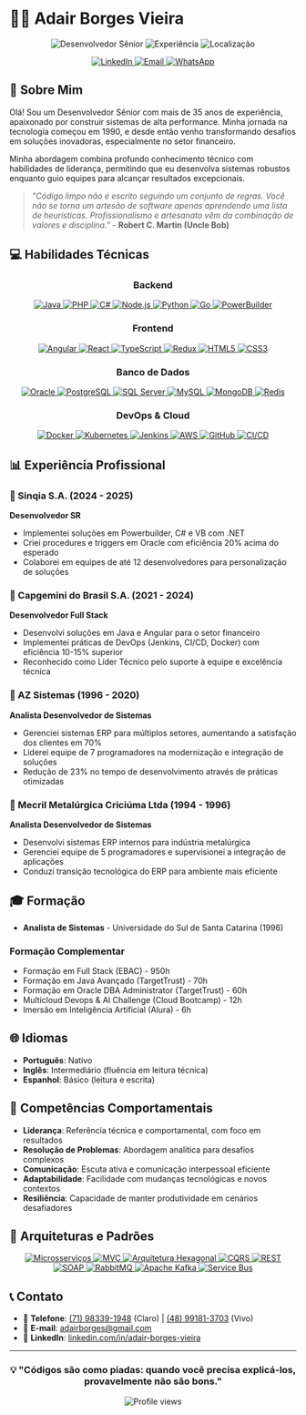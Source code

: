 # 👨‍💻 Adair Borges Vieira

<div align="center">
  
  ![Desenvolvedor Sênior](https://img.shields.io/badge/Desenvolvedor-Sênior-blue)
  ![Experiência](https://img.shields.io/badge/Experiência-35%2B%20anos-green)
  ![Localização](https://img.shields.io/badge/Localização-Salvador,%20BA-orange)
  
  <a href="https://www.linkedin.com/in/adair-borges-vieira/" target="_blank">
    <img src="https://img.shields.io/badge/LinkedIn-0077B5?style=for-the-badge&logo=linkedin&logoColor=white" alt="LinkedIn" />
  </a>
  <a href="mailto:adairborges@gmail.com" target="_blank">
    <img src="https://img.shields.io/badge/Email-D14836?style=for-the-badge&logo=gmail&logoColor=white" alt="Email" />
  </a>
  <a href="https://wa.me/5571983391948" target="_blank">
    <img src="https://img.shields.io/badge/WhatsApp-25D366?style=for-the-badge&logo=whatsapp&logoColor=white" alt="WhatsApp" />
  </a>
  
</div>

## 🚀 Sobre Mim

Olá! Sou um Desenvolvedor Sênior com mais de 35 anos de experiência, apaixonado por construir sistemas de alta performance. Minha jornada na tecnologia começou em 1990, e desde então venho transformando desafios em soluções inovadoras, especialmente no setor financeiro.

Minha abordagem combina profundo conhecimento técnico com habilidades de liderança, permitindo que eu desenvolva sistemas robustos enquanto guio equipes para alcançar resultados excepcionais.

> *"Código limpo não é escrito seguindo um conjunto de regras. Você não se torna um artesão de software apenas aprendendo uma lista de heurísticas. Profissionalismo e artesanato vêm da combinação de valores e disciplina."* - **Robert C. Martin (Uncle Bob)**

## 💻 Habilidades Técnicas

<div align="center">

### Backend
<a href="https://www.java.com/" target="_blank">
  <img src="https://img.shields.io/badge/Java-ED8B00?style=flat-square&logo=openjdk&logoColor=white" alt="Java" />
</a>
<a href="https://www.php.net/" target="_blank">
  <img src="https://img.shields.io/badge/PHP-777BB4?style=flat-square&logo=php&logoColor=white" alt="PHP" />
</a>
<a href="https://dotnet.microsoft.com/languages/csharp" target="_blank">
  <img src="https://img.shields.io/badge/C%23-239120?style=flat-square&logo=c-sharp&logoColor=white" alt="C#" />
</a>
<a href="https://nodejs.org/" target="_blank">
  <img src="https://img.shields.io/badge/Node.js-43853D?style=flat-square&logo=node.js&logoColor=white" alt="Node.js" />
</a>
<a href="https://www.python.org/" target="_blank">
  <img src="https://img.shields.io/badge/Python-3776AB?style=flat-square&logo=python&logoColor=white" alt="Python" />
</a>
<a href="https://golang.org/" target="_blank">
  <img src="https://img.shields.io/badge/Go-00ADD8?style=flat-square&logo=go&logoColor=white" alt="Go" />
</a>
<a href="https://www.powerbuilder.eu/" target="_blank">
  <img src="https://img.shields.io/badge/PowerBuilder-8A2BE2?style=flat-square" alt="PowerBuilder" />
</a>

### Frontend
<a href="https://angular.io/" target="_blank">
  <img src="https://img.shields.io/badge/Angular-DD0031?style=flat-square&logo=angular&logoColor=white" alt="Angular" />
</a>
<a href="https://reactjs.org/" target="_blank">
  <img src="https://img.shields.io/badge/React-20232A?style=flat-square&logo=react&logoColor=61DAFB" alt="React" />
</a>
<a href="https://www.typescriptlang.org/" target="_blank">
  <img src="https://img.shields.io/badge/TypeScript-007ACC?style=flat-square&logo=typescript&logoColor=white" alt="TypeScript" />
</a>
<a href="https://redux.js.org/" target="_blank">
  <img src="https://img.shields.io/badge/Redux-593D88?style=flat-square&logo=redux&logoColor=white" alt="Redux" />
</a>
<a href="https://developer.mozilla.org/en-US/docs/Web/HTML" target="_blank">
  <img src="https://img.shields.io/badge/HTML5-E34F26?style=flat-square&logo=html5&logoColor=white" alt="HTML5" />
</a>
<a href="https://developer.mozilla.org/en-US/docs/Web/CSS" target="_blank">
  <img src="https://img.shields.io/badge/CSS3-1572B6?style=flat-square&logo=css3&logoColor=white" alt="CSS3" />
</a>

### Banco de Dados
<a href="https://www.oracle.com/database/" target="_blank">
  <img src="https://img.shields.io/badge/Oracle-F80000?style=flat-square&logo=oracle&logoColor=white" alt="Oracle" />
</a>
<a href="https://www.postgresql.org/" target="_blank">
  <img src="https://img.shields.io/badge/PostgreSQL-316192?style=flat-square&logo=postgresql&logoColor=white" alt="PostgreSQL" />
</a>
<a href="https://www.microsoft.com/sql-server" target="_blank">
  <img src="https://img.shields.io/badge/Microsoft_SQL_Server-CC2927?style=flat-square&logo=microsoft-sql-server&logoColor=white" alt="SQL Server" />
</a>
<a href="https://www.mysql.com/" target="_blank">
  <img src="https://img.shields.io/badge/MySQL-005C84?style=flat-square&logo=mysql&logoColor=white" alt="MySQL" />
</a>
<a href="https://www.mongodb.com/" target="_blank">
  <img src="https://img.shields.io/badge/MongoDB-4EA94B?style=flat-square&logo=mongodb&logoColor=white" alt="MongoDB" />
</a>
<a href="https://redis.io/" target="_blank">
  <img src="https://img.shields.io/badge/Redis-DC382D?style=flat-square&logo=redis&logoColor=white" alt="Redis" />
</a>

### DevOps & Cloud
<a href="https://www.docker.com/" target="_blank">
  <img src="https://img.shields.io/badge/Docker-2496ED?style=flat-square&logo=docker&logoColor=white" alt="Docker" />
</a>
<a href="https://kubernetes.io/" target="_blank">
  <img src="https://img.shields.io/badge/Kubernetes-326CE5?style=flat-square&logo=kubernetes&logoColor=white" alt="Kubernetes" />
</a>
<a href="https://www.jenkins.io/" target="_blank">
  <img src="https://img.shields.io/badge/Jenkins-D24939?style=flat-square&logo=jenkins&logoColor=white" alt="Jenkins" />
</a>
<a href="https://aws.amazon.com/" target="_blank">
  <img src="https://img.shields.io/badge/AWS-232F3E?style=flat-square&logo=amazon-aws&logoColor=white" alt="AWS" />
</a>
<a href="https://github.com/" target="_blank">
  <img src="https://img.shields.io/badge/GitHub-100000?style=flat-square&logo=github&logoColor=white" alt="GitHub" />
</a>
<a href="https://about.gitlab.com/topics/ci-cd/" target="_blank">
  <img src="https://img.shields.io/badge/CI/CD-Pipeline-blue?style=flat-square" alt="CI/CD" />
</a>

</div>

## 📊 Experiência Profissional

### 🏢 Sinqia S.A. (2024 - 2025)
**Desenvolvedor SR**
- Implementei soluções em Powerbuilder, C# e VB com .NET
- Criei procedures e triggers em Oracle com eficiência 20% acima do esperado
- Colaborei em equipes de até 12 desenvolvedores para personalização de soluções

### 🏢 Capgemini do Brasil S.A. (2021 - 2024)
**Desenvolvedor Full Stack**
- Desenvolvi soluções em Java e Angular para o setor financeiro
- Implementei práticas de DevOps (Jenkins, CI/CD, Docker) com eficiência 10-15% superior
- Reconhecido como Líder Técnico pelo suporte à equipe e excelência técnica

### 🏢 AZ Sistemas (1996 - 2020)
**Analista Desenvolvedor de Sistemas**
- Gerenciei sistemas ERP para múltiplos setores, aumentando a satisfação dos clientes em 70%
- Liderei equipe de 7 programadores na modernização e integração de soluções
- Redução de 23% no tempo de desenvolvimento através de práticas otimizadas

### 🏢 Mecril Metalúrgica Criciúma Ltda (1994 - 1996)
**Analista Desenvolvedor de Sistemas**
- Desenvolvi sistemas ERP internos para indústria metalúrgica
- Gerenciei equipe de 5 programadores e supervisionei a integração de aplicações
- Conduzi transição tecnológica do ERP para ambiente mais eficiente

## 🎓 Formação

- **Analista de Sistemas** - Universidade do Sul de Santa Catarina (1996)

### Formação Complementar
- Formação em Full Stack (EBAC) - 950h
- Formação em Java Avançado (TargetTrust) - 70h
- Formação em Oracle DBA Administrator (TargetTrust) - 60h
- Multicloud Devops & AI Challenge (Cloud Bootcamp) - 12h
- Imersão em Inteligência Artificial (Alura) - 6h

## 🌐 Idiomas

- **Português**: Nativo
- **Inglês**: Intermediário (fluência em leitura técnica)
- **Espanhol**: Básico (leitura e escrita)

## 💼 Competências Comportamentais

- **Liderança**: Referência técnica e comportamental, com foco em resultados
- **Resolução de Problemas**: Abordagem analítica para desafios complexos
- **Comunicação**: Escuta ativa e comunicação interpessoal eficiente
- **Adaptabilidade**: Facilidade com mudanças tecnológicas e novos contextos
- **Resiliência**: Capacidade de manter produtividade em cenários desafiadores

## 🔄 Arquiteturas e Padrões

<div align="center">
  
  <a href="https://microservices.io/" target="_blank">
    <img src="https://img.shields.io/badge/Arquitetura-Microsserviços-blue?style=for-the-badge&logo=microservices&logoColor=white" alt="Microsserviços"/>
  </a>
  
  <a href="https://developer.mozilla.org/en-US/docs/Glossary/MVC" target="_blank">
    <img src="https://img.shields.io/badge/Padrão-MVC-success?style=for-the-badge&logo=mvc&logoColor=white" alt="MVC"/>
  </a>
  
  <a href="https://herbertograca.com/2017/11/16/explicit-architecture-01-ddd-hexagonal-onion-clean-cqrs-how-i-put-it-all-together/" target="_blank">
    <img src="https://img.shields.io/badge/Arquitetura-Hexagonal-orange?style=for-the-badge&logo=hexagonal&logoColor=white" alt="Arquitetura Hexagonal"/>
  </a>
  
  <a href="https://docs.microsoft.com/en-us/azure/architecture/patterns/cqrs" target="_blank">
    <img src="https://img.shields.io/badge/Pattern-CQRS-violet?style=for-the-badge&logo=cqrs&logoColor=white" alt="CQRS"/>
  </a>
  
  <a href="https://restfulapi.net/" target="_blank">
    <img src="https://img.shields.io/badge/API-REST-informational?style=for-the-badge&logo=rest&logoColor=white" alt="REST"/>
  </a>
  
  <a href="https://www.soapui.org/learn/api/soap-vs-rest-api/" target="_blank">
    <img src="https://img.shields.io/badge/API-SOAP-lightgrey?style=for-the-badge&logo=soap&logoColor=white" alt="SOAP"/>
  </a>
  
  <a href="https://www.rabbitmq.com/" target="_blank">
    <img src="https://img.shields.io/badge/Mensageria-RabbitMQ-FF6600?style=for-the-badge&logo=rabbitmq&logoColor=white" alt="RabbitMQ"/>
  </a>
  
  <a href="https://kafka.apache.org/" target="_blank">
    <img src="https://img.shields.io/badge/Mensageria-Apache_Kafka-231F20?style=for-the-badge&logo=apache-kafka&logoColor=white" alt="Apache Kafka"/>
  </a>
  
  <a href="https://azure.microsoft.com/en-us/services/service-bus/" target="_blank">
    <img src="https://img.shields.io/badge/Mensageria-Service_Bus-0078D4?style=for-the-badge&logo=microsoft-azure&logoColor=white" alt="Service Bus"/>
  </a>

</div>

## 📞 Contato

- 📱 **Telefone**: 
  <a href="tel:+5571983391948" target="_blank">(71) 98339-1948</a> (Claro) | 
  <a href="tel:+5548991813703" target="_blank">(48) 99181-3703</a> (Vivo)
- 📧 **E-mail**: <a href="mailto:adairborges@gmail.com" target="_blank">adairborges@gmail.com</a>
- 💼 **LinkedIn**: <a href="https://www.linkedin.com/in/adair-borges-vieira/" target="_blank">linkedin.com/in/adair-borges-vieira</a>

---

<div align="center">
  
  ### 💡 "Códigos são como piadas: quando você precisa explicá-los, provavelmente não são bons."
  
  <span>
    <img src="https://komarev.com/ghpvc/?username=adairborges&color=blue" alt="Profile views"/>
  </span>
  
</div>
